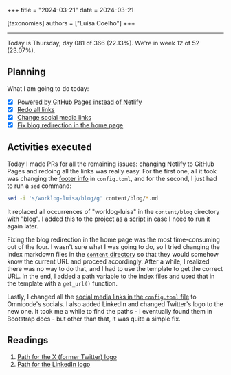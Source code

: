 +++
title = "2024-03-21"
date = 2024-03-21

[taxonomies]
authors = ["Luísa Coelho"]
+++

---

Today is Thursday, day 081 of 366 (22.13%). We're in week 12 of 52 (23.07%).

## Planning

What I am going to do today:

- [x] [Powered by GitHub Pages instead of Netlify](https://github.com/OmnicodeSolutions/blog/issues/123)
- [x] [Redo all links](https://github.com/OmnicodeSolutions/blog/issues/121)
- [x] [Change social media links](https://github.com/OmnicodeSolutions/blog/issues/129)
- [x] [Fix blog redirection in the home page](https://github.com/OmnicodeSolutions/blog/issues/130)

## Activities executed

Today I made PRs for all the remaining issues: changing Netlify to GitHub Pages and redoing all the links was really easy. For the first one, all it took was changing the [footer info](https://github.com/OmnicodeSolutions/blog/blob/598b7c6514c7302629cc2c30aa5f753763be3595/config.toml#L128C1-L131C1) in `config.toml`, and for the second, I just had to run a `sed` command:

```bash
sed -i 's/worklog-luisa/blog/g' content/blog/*.md
```

It replaced all occurrences of "worklog-luisa" in the `content/blog` directory with "blog". I added this to the project as a [script](https://github.com/OmnicodeSolutions/blog/blob/redo_links/redo_links.sh) in case I need to run it again later.

Fixing the blog redirection in the home page was the most time-consuming out of the four. I wasn't sure what I was going to do, so I tried changing the index markdown files in the [`content` directory](https://github.com/OmnicodeSolutions/blog/tree/home_links/content) so that they would somehow know the current URL and proceed accordingly. After a while, I realized there was no way to do that, and I had to use the template to get the correct URL. In the end, I added a path variable to the index files and used that in the template with a `get_url()` function.

Lastly, I changed all the [social media links in the `config.toml` file](https://github.com/OmnicodeSolutions/blog/blob/c18bd50b76f6c4af032e206a311ed7e5da480973/config.toml#L91C1-L133C12) to Omnicode's socials. I also added LinkedIn and changed Twitter's logo to the new one. It took me a while to find the paths - I eventually found them in Bootstrap docs - but other than that, it was quite a simple fix.

## Readings

1. [Path for the X (former Twitter) logo](https://icons.getbootstrap.com/icons/twitter-x/)
2. [Path for the LinkedIn logo](https://icons.getbootstrap.com/icons/linkedin/)
